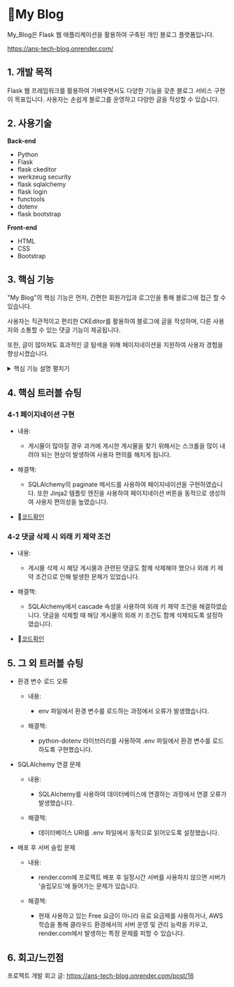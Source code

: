 # 🔖My Blog
My_Blog은 Flask 웹 애플리케이션을 활용하여 구축된 개인 블로그 플랫폼입니다.

https://ans-tech-blog.onrender.com/

## 1. 개발 목적

Flask 웹 프레임워크를 활용하여 가벼우면서도 다양한 기능을 갖춘 블로그 서비스 구현이 목표입니다. 사용자는 손쉽게 블로그를 운영하고 다양한 글을 작성할 수 있습니다.

## 2. 사용기술

**Back-end**
- Python
- Flask
- flask ckeditor
- werkzeug security
- flask sqlalchemy
- flask login
- functools
- dotenv
- flask bootstrap

**Front-end**
- HTML
- CSS
- Bootstrap


## 3. 핵심 기능

"My Blog"의 핵심 기능은 먼저, 간편한 회원가입과 로그인을 통해 블로그에 접근 할 수 있습니다.

사용자는 직관적이고 편리한 CKEditor를 활용하여 블로그에 글을 작성하며, 다른 사용자와 소통할 수 있는 댓글 기능이 제공됩니다. 

또한, 글이 많아져도 효과적인 글 탐색을 위해 페이지네이션을 지원하여 사용자 경험을 향상시켰습니다.

<details>
  <summary>핵심 기능 설명 펼치기</summary>
  
  ### 3-1. 사용자 회원가입 및 로그인

- 회원가입: 🔖[코드확인](https://github.com/Ahnhyeongkyu/My_Blog/blob/main/main.py#L99)

  - 사용자는 웹 애플리케이션에 접속하여 이메일, 비밀번호, 사용자명 등의 정보를 입력하여 회원가입을 진행합니다.
  - 입력한 정보는 서버에서 유효성 검사를 거치고, 유효한 경우 데이터베이스에 저장됩니다.
  - 비밀번호는 해시 함수를 사용하여 안전하게 저장됩니다.

- 로그인: 🔖[코드확인](https://github.com/Ahnhyeongkyu/My_Blog/blob/main/main.py#L130)

  -  회원가입한 사용자는 이메일과 비밀번호를 입력하여 로그인할 수 있습니다.
  -  서버는 입력받은 이메일과 비밀번호를 검증하고, 일치하는 경우 로그인 세션을 생성합니다.
  -  로그인 상태를 유지하기 위해 Flask-Login을 사용하여 세션 관리를 합니다.

  ### 3-2. 게시물 작성, 수정, 삭제 기능

- 게시물 작성: 🔖[코드확인](https://github.com/Ahnhyeongkyu/My_Blog/blob/main/main.py#L197)

  - 관리자는 웹 페이지에서 새로운 글을 작성할 수 있습니다.
  - 제목, 소제목, 내용 등을 작성하고 "글 작성" 버튼을 클릭하면 해당 글이 데이터베이스에 저장됩니다.

- 게시물 수정: 🔖[코드확인](https://github.com/Ahnhyeongkyu/My_Blog/blob/main/main.py#L217)

  - 관리자는 작성된 글을 수정할 수 있습니다.
  - 글 수정 페이지에서 기존 내용을 수정하고 "수정 완료" 버튼을 클릭하면 데이터베이스가 업데이트됩니다.

- 게시물 삭제: 🔖[코드확인](https://github.com/Ahnhyeongkyu/My_Blog/blob/main/main.py#L238)

  - 관리자는 작성된 글을 삭제할 수 있습니다.
  - 삭제 버튼 클릭 시 해당 글 및 관련된 댓글들이 데이터베이스에서 삭제됩니다.

  ### 3-3. 댓글 작성 및 삭제 기능

- 댓글 작성: 🔖[코드확인](https://github.com/Ahnhyeongkyu/My_Blog/blob/main/main.py#L160)

  - 글을 읽는 사용자는 해당 글 하단에서 댓글을 작성할 수 있습니다.
  - 댓글 작성란에 텍스트를 입력하고 "댓글 작성" 버튼을 클릭하면 댓글이 데이터베이스에 저장됩니다.

- 댓글 삭제: 🔖[코드확인](https://github.com/Ahnhyeongkyu/My_Blog/blob/main/main.py#L249)

  - 관리자는 작성된 댓글을 삭제할 수 있습니다.
  - 삭제 버튼 클릭 시 해당 댓글이 데이터베이스에서 삭제됩니다.

  ### 3-4. 관리자 권한 기능

- 관리자 권한 부여: 🔖[코드확인](https://github.com/Ahnhyeongkyu/My_Blog/blob/main/main.py#L66)

  - 웹 애플리케이션은 관리자 권한을 가진 특정 사용자에게 추가 기능 및 권한을 부여합니다.
  - 예를 들어, 글 삭제, 사용자 관리 등의 작업은 관리자만 가능합니다.
  - 이러한 핵심 기능들을 통해 사용자는 쉽고 편리하게 블로그를 운영하고, 다른 사용자들과 소통할 수 있는 풍부한 경험을 얻을 수 있습니다.
</details>

## 4. 핵심 트러블 슈팅

### 4-1 페이지네이션 구현

- 내용:
  - 게시물이 많아질 경우 과거에 게시한 게시물을 찾기 위해서는 스크롤을 많이 내려야 되는 현상이 발생하여 사용자 편의를 해치게 됩니다.

- 해결책:
  - SQLAlchemy의 paginate 메서드를 사용하여 페이지네이션을 구현하였습니다. 또한 Jinja2 템플릿 엔진을 사용하여 페이지네이션 버튼을 동적으로 생성하여 사용자 편의성을 높였습니다.

- 🔖[코드확인](https://github.com/Ahnhyeongkyu/My_Blog/blob/main/main.py#L85)

### 4-2 댓글 삭제 시 외래 키 제약 조건

- 내용:
  - 게시물 삭제 시 해당 게시물과 관련된 댓글도 함께 삭제해야 했으나 외래 키 제약 조건으로 인해 발생한 문제가 있었습니다.

- 해결책:
  - SQLAlchemy에서 cascade 속성을 사용하여 외래 키 제약 조건을 해결하였습니다. 댓글을 삭제할 때 해당 게시물의 외래 키 조건도 함께 삭제되도록 설정하였습니다.

- 🔖[코드확인](https://github.com/Ahnhyeongkyu/My_Blog/blob/main/main.py#L53)


## 5. 그 외 트러블 슈팅

- 환경 변수 로드 오류

  - 내용:
    - env 파일에서 환경 변수를 로드하는 과정에서 오류가 발생했습니다.

  - 해결책:
    - python-dotenv 라이브러리를 사용하여 .env 파일에서 환경 변수를 로드하도록 구현했습니다.

- SQLAlchemy 연결 문제

  - 내용:
    -  SQLAlchemy를 사용하여 데이터베이스에 연결하는 과정에서 연결 오류가 발생했습니다.

  - 해결책:
    - 데이터베이스 URI를 .env 파일에서 동적으로 읽어오도록 설정했습니다.
   
- 배포 후 서버 슬립 문제

  - 내용:
    - render.com에 프로젝트 배포 후 일정시간 서버를 사용하지 않으면 서버가 '슬립모드'에 들어가는 문제가 있습니다.

  - 해결책:
    - 현재 사용하고 있는 Free 요금이 아니라 유료 요금제를 사용하거나, AWS 학습을 통해 클라우드 환경에서의 서버 운영 및 관리 능력을 키우고, render.com에서 발생하는 특정 문제를 피할 수 있습니다.

## 6. 회고/느낀점

프로젝트 개발 회고 글: https://ans-tech-blog.onrender.com/post/16


       
